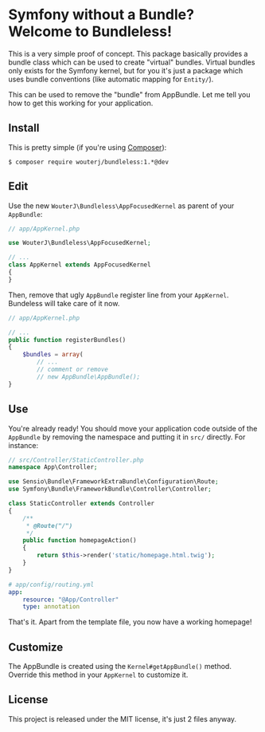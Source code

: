 # Symfony without a Bundle? Welcome to Bundleless!

This is a very simple proof of concept. This package basically provides a bundle
class which can be used to create "virtual" bundles. Virtual bundles only
exists for the Symfony kernel, but for you it's just a package which uses
bundle conventions (like automatic mapping for `Entity/`).

This can be used to remove the "bundle" from AppBundle. Let me tell you how to
get this working for your application.

## Install

This is pretty simple (if you're using [Composer](http://getcomposer.org/)):

    $ composer require wouterj/bundleless:1.*@dev

## Edit

Use the new `WouterJ\Bundleless\AppFocusedKernel` as parent of your `AppBundle`:

```php
// app/AppKernel.php

use WouterJ\Bundleless\AppFocusedKernel;

// ...
class AppKernel extends AppFocusedKernel
{
}
```

Then, remove that ugly `AppBundle` register line from your `AppKernel`.
Bundeless will take care of it now.

```php
// app/AppKernel.php

// ...
public function registerBundles()
{
    $bundles = array(
        // ...
        // comment or remove
        // new AppBundle\AppBundle();
}
```

## Use

You're already ready! You should move your application code outside of the
`AppBundle` by removing the namespace and putting it in `src/` directly. For
instance:

```php
// src/Controller/StaticController.php
namespace App\Controller;

use Sensio\Bundle\FrameworkExtraBundle\Configuration\Route;
use Symfony\Bundle\FrameworkBundle\Controller\Controller;

class StaticController extends Controller
{
    /**
     * @Route("/")
     */
    public function homepageAction()
    {
        return $this->render('static/homepage.html.twig');
    }
}
```

```yaml
# app/config/routing.yml
app:
    resource: "@App/Controller"
    type: annotation
```

That's it. Apart from the template file, you now have a working homepage!

## Customize

The AppBundle is created using the `Kernel#getAppBundle()` method. Override
this method in your `AppKernel` to customize it.

## License

This project is released under the MIT license, it's just 2 files anyway.
